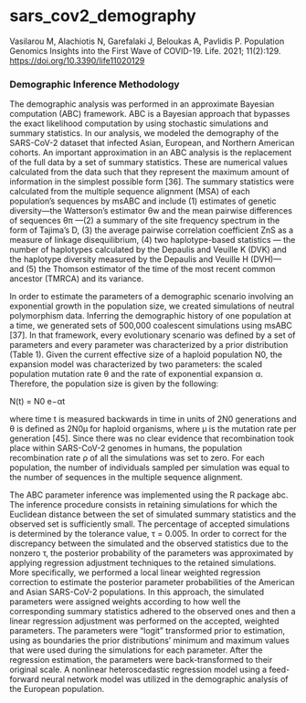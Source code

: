 # sars_cov2_demography

Vasilarou M, Alachiotis N, Garefalaki J, Beloukas A, Pavlidis P. Population Genomics Insights into the First Wave of COVID-19. Life. 2021; 11(2):129. https://doi.org/10.3390/life11020129 

### Demographic Inference Methodology

The demographic analysis was performed in an approximate Bayesian computation (ABC) framework. ABC is a Bayesian approach that bypasses the exact likelihood computation by using stochastic simulations and summary statistics. In our analysis, we modeled the demography of the SARS-CoV-2 dataset that infected Asian, European, and Northern American cohorts. An important approximation in an ABC analysis is the replacement of the full data by a set of summary statistics. These are numerical values calculated from the data such that they represent the maximum amount of information in the simplest possible form [36]. The summary statistics were calculated from the multiple sequence alignment (MSA) of each population’s sequences by msABC and include (1) estimates of genetic diversity—the Watterson’s estimator θw and the mean pairwise differences of sequences θπ —(2) a summary of the site frequency spectrum in the form of Tajima’s D, (3) the average pairwise correlation coefficient ZnS as a measure of linkage disequilibrium, (4) two haplotype-based statistics — the number of haplotypes calculated by the Depaulis and Veuille K (DVK) and the haplotype diversity measured by the Depaulis and Veuille H (DVH)— and (5) the Thomson estimator of the time of the most recent common ancestor (TMRCA) and its variance.

In order to estimate the parameters of a demographic scenario involving an exponential growth in the population size, we created simulations of neutral polymorphism data. Inferring the demographic history of one population at a time, we generated sets of 500,000 coalescent simulations using msABC [37]. In that framework, every evolutionary scenario was defined by a set of parameters and every parameter was characterized by a prior distribution (Table 1). Given the current effective size of a haploid population N0, the expansion model was characterized by two parameters: the scaled population mutation rate θ and the rate of exponential expansion α. Therefore, the population size is given by the following:

N(t) = N0 e−αt

where time t is measured backwards in time in units of 2N0 generations and θ is defined as 2N0μ for haploid organisms, where μ is the mutation rate per generation [45]. Since there was no clear evidence that recombination took place within SARS-CoV-2 genomes in humans, the population recombination rate ρ of all the simulations was set to zero. For each population, the number of individuals sampled per simulation was equal to the number of sequences in the multiple sequence alignment.

The ABC parameter inference was implemented using the R package abc. The inference procedure consists in retaining simulations for which the Euclidean distance between the set of simulated summary statistics and the observed set is sufficiently small. The percentage of accepted simulations is determined by the tolerance value, τ = 0.005. Ιn order to correct for the discrepancy between the simulated and the observed statistics due to the nonzero τ, the posterior probability of the parameters was approximated by applying regression adjustment techniques to the retained simulations. More specifically, we performed a local linear weighted regression correction to estimate the posterior parameter probabilities of the American and Asian SARS-CoV-2 populations. In this approach, the simulated parameters were assigned weights according to how well the corresponding summary statistics adhered to the observed ones and then a linear regression adjustment was performed on the accepted, weighted parameters. The parameters were “logit” transformed prior to estimation, using as boundaries the prior distributions’ minimum and maximum values that were used during the simulations for each parameter. After the regression estimation, the parameters were back-transformed to their original scale. A nonlinear heteroscedastic regression model using a feed-forward neural network model was utilized in the demographic analysis of the European population.
